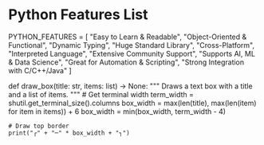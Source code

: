 # Python Features List
PYTHON_FEATURES = [
    "Easy to Learn & Readable",
    "Object-Oriented & Functional",
    "Dynamic Typing",
    "Huge Standard Library",
    "Cross-Platform",
    "Interpreted Language",
    "Extensive Community Support",
    "Supports AI, ML & Data Science",
    "Great for Automation & Scripting",
    "Strong Integration with C/C++/Java"
]

def draw_box(title: str, items: list) -> None:
    """
    Draws a text box with a title and a list of items.
    """
    # Get terminal width
    term_width = shutil.get_terminal_size().columns
    box_width = max(len(title), max(len(item) for item in items)) + 6
    box_width = min(box_width, term_width - 4)

    # Draw top border
    print("┌" + "─" * box_width + "┐")
    
